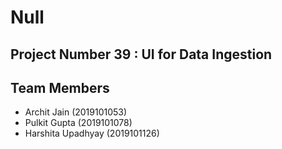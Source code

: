 # Null
## Project Number 39 : UI for Data Ingestion
## Team Members
+ Archit Jain (2019101053)
+ Pulkit Gupta (2019101078)
+ Harshita Upadhyay (2019101126)
